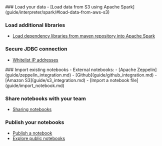 <div markdown="1" class="row">
  <div class="col-md-6">
### Load your data
  - [Load data from S3 using Apache Spark](guide/interpreter/spark/#load-data-from-aws-s3)

### Load additional libraries
  - [Load dependency libraries from maven repository into Apache Spark](guide/interpreter/spark/#load-dependencies)
### Secure JDBC connection
  - [Whitelist IP addresses](guide/interpreter/jdbc/#whitelist-ip-addresses)
  </div>
  <div class="col-md-6">
### Import existing notebooks
  - External notebooks:
    - [Apache Zeppelin](guide/zeppelin_integration.md)
    - [Github](guide/github_integration.md)
    - [Amazon S3](guide/s3_integration.md)
  - [Import a notebook file](guide/import_notebook.md)

### Share notebooks with your team
  - [Sharing notebooks](guide/sharing_notebooks.md)

### Publish your notebooks
  - [Publish a notebook](guide/sharing_notebooks/#publishing-notebooks-to-web)
  - [Explore public notebooks](guide/exploring_notebooks.md)
  </div>
</div>